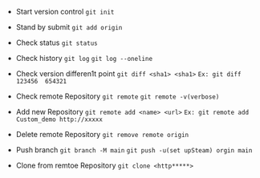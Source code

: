 - Start version control
```git init```
- Stand by submit
```git add origin```

- Check status
```git status```
- Check history
```git log```
```git log --oneline```
- Check version differen1t point
```git diff <sha1> <sha1>```
```Ex: git diff 123456  654321```
- Check remote Repository
 ```git remote```
```git remote -v(verbose)```
- Add new Repository
```git remote add <name> <url>```
```Ex: git remote add Custom_demo http://xxxxx```
- Delete remote Repository
```git remove remote origin```
- Push branch
```git branch -M main```
```git push -u(set upSteam) orgin main```

- Clone from remtoe Repository
```git clone <http*****>```

